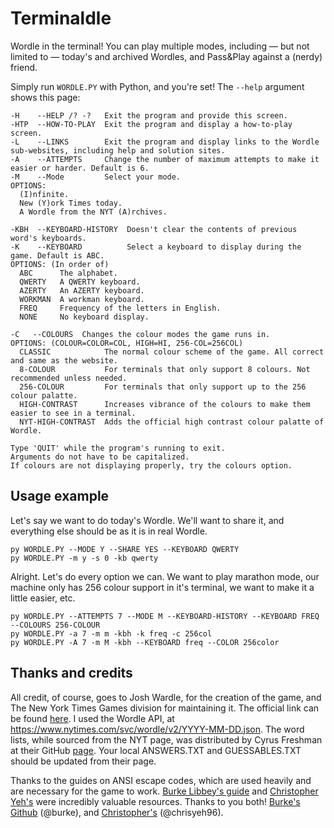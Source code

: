 # Terminaldle
Wordle in the terminal! You can play multiple modes, including — but not limited to — today's and archived Wordles, and Pass&Play against a (nerdy) friend. 

Simply run `WORDLE.PY` with Python, and you're set! The `--help` argument shows this page:
```
-H    --HELP /? -?   Exit the program and provide this screen.
-HTP  --HOW-TO-PLAY  Exit the program and display a how-to-play screen.
-L    --LINKS        Exit the program and display links to the Wordle sub-websites, including help and solution sites.
-A    --ATTEMPTS     Change the number of maximum attempts to make it easier or harder. Default is 6.
-M    --Mode         Select your mode.
OPTIONS:
  (I)nfinite.
  New (Y)ork Times today.
  A Wordle from the NYT (A)rchives.

-KBH  --KEYBOARD-HISTORY  Doesn't clear the contents of previous word's keyboards.
-K    --KEYBOARD          Select a keyboard to display during the game. Default is ABC.
OPTIONS: (In order of)
  ABC      The alphabet.
  QWERTY   A QWERTY keyboard.
  AZERTY   An AZERTY keyboard.
  WORKMAN  A workman keyboard.
  FREQ     Frequency of the letters in English.
  NONE     No keyboard display.

-C   --COLOURS  Changes the colour modes the game runs in.
OPTIONS: (COLOUR=COLOR=COL, HIGH=HI, 256-COL=256COL)
  CLASSIC            The normal colour scheme of the game. All correct and same as the website.
  8-COLOUR           For terminals that only support 8 colours. Not recommended unless needed.
  256-COLOUR         For terminals that only support up to the 256 colour palatte.
  HIGH-CONTRAST      Increases vibrance of the colours to make them easier to see in a terminal.
  NYT-HIGH-CONTRAST  Adds the official high contrast colour palatte of Wordle.

Type 'QUIT' while the program's running to exit.
Arguments do not have to be capitalized.
If colours are not displaying properly, try the colours option.
```
## Usage example
Let's say we want to do today's Wordle. We'll want to share it, and everything else should be as it is in real Wordle.
```
py WORDLE.PY --MODE Y --SHARE YES --KEYBOARD QWERTY
py WORDLE.PY -m y -s 0 -kb qwerty
```
Alright. Let's do every option we can. We want to play marathon mode, our machine only has 256 colour support in it's terminal, we want to make it a little easier, etc.
```
py WORDLE.PY --ATTEMPTS 7 --MODE M --KEYBOARD-HISTORY --KEYBOARD FREQ --COLOURS 256-COLOUR
py WORDLE.PY -a 7 -m m -kbh -k freq -c 256col
py WORDLE.PY -A 7 -m M -kbh --KEYBOARD freq --COLOR 256color
```
## Thanks and credits
All credit, of course, goes to Josh Wardle, for the creation of the game, and The New York Times Games division for maintaining it. The official link can be found [here](https://www.nytimes.com/games/wordle/index.html). I used the Wordle API, at https://www.nytimes.com/svc/wordle/v2/YYYY-MM-DD.json. The word lists, while sourced from the NYT page, was distributed by Cyrus Freshman at their GitHub [page](https://gist.github.com/cfreshman). Your local ANSWERS.TXT and GUESSABLES.TXT should be updated from their page.

Thanks to the guides on ANSI escape codes, which are used heavily and are necessary for the game to work. [Burke Libbey's guide](https://notes.burke.libbey.me/ansi-escape-codes/) and [Christopher Yeh's](https://chrisyeh96.github.io/2020/03/28/terminal-colors.html) were incredibly valuable resources. Thanks to you both! [Burke's Github](https://github.com/burke) (@burke), and [Christopher's](https://github.com/chrisyeh96) (@chrisyeh96).
